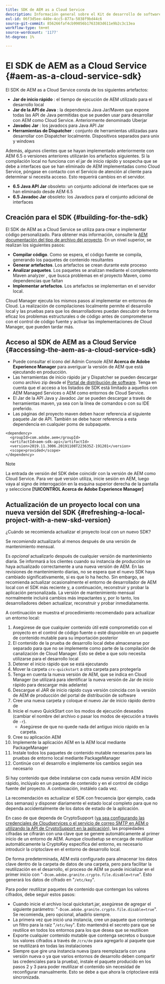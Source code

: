 ```yaml
---
title: SDK de AEM as a Cloud Service
description: Información general sobre el Kit de desarrollo de software de AEM as a Cloud Service
exl-id: 06f3d5ee-440e-4cc5-877a-5038f9bd44c6
source-git-commit: 856266faf4cb99056b1763383d611e9b2c3c13ea
workflow-type: tm+mt
source-wordcount: '1177'
ht-degree: 1%

---
```


# El SDK de AEM as a Cloud Service {#aem-as-a-cloud-service-sdk}

El SDK de AEM as a Cloud Service consta de los siguientes artefactos:

* **Jar de inicio rápido** : el tiempo de ejecución de AEM utilizado para el desarrollo local
* **Jar de la API de Java** : la dependencia Java Jar/Maven que expone todas las API de Java permitidas que se pueden usar para desarrollar con AEM como Cloud Service. Anteriormente denominado Uberjar
* **Javadoc Jar** : los javadocs para Java API Jar
* **Herramientas de Dispatcher** : conjunto de herramientas utilizadas para desarrollar con Dispatcher localmente. Dispositivos separados para unix y windows

Además, algunos clientes que se hayan implementado anteriormente con AEM 6.5 o versiones anteriores utilizarán los artefactos siguientes. Si la compilación local no funciona con el jar de inicio rápido y sospecha que se debe a interfaces que se han eliminado de AEM implementadas como Cloud Service, póngase en contacto con el Servicio de atención al cliente para determinar si necesita acceso. Esto requerirá cambios en el servidor.

* **6.5 Java API Jar**  obsoleto: un conjunto adicional de interfaces que se han eliminado desde AEM 6.5
* **6.5 Javadoc Jar**  obsoleto: los Javadocs para el conjunto adicional de interfaces

## Creación para el SDK {#building-for-the-sdk}

El SDK de AEM as a Cloud Service se utiliza para crear e implementar código personalizado. Para obtener más información, consulte la [AEM documentación del tipo de archivo del proyecto](https://experienceleague.adobe.com/docs/experience-manager-core-components/using/developing/archetype/using.html?lang=en). En un nivel superior, se realizan los siguientes pasos:

* **Compilar código**. Como se espera, el código fuente se compila, generando los paquetes de contenido resultantes
* **Generar artefactos**. Los artefactos se crean durante este proceso
* **Analizar paquetes**. Los paquetes se analizan mediante el complemento Maven analyzer , que busca problemas en el proyecto Maven, como dependencias que faltan
* **Implementar artefactos**. Los artefactos se implementan en el servidor local.

Cloud Manager ejecuta los mismos pasos al implementar en entornos de Cloud. La realización de compilaciones localmente permite el desarrollo local y las pruebas para que los desarrolladores puedan descubrir de forma eficaz los problemas estructurales o de código antes de comprometerse con el control de código fuente y activar las implementaciones de Cloud Manager, que pueden tardar más.

## Acceso al SDK de AEM as a Cloud Service {#accessing-the-aem-as-a-cloud-service-sdk}

* Puede consultar el icono del Admin Console AEM **Acerca de Adobe Experience Manager** para averiguar la versión de AEM que está ejecutando en producción.
* Las herramientas de inicio rápido jar y Dispatcher se pueden descargar como archivo zip desde el [Portal de distribución de software](https://experience.adobe.com/#/downloads/content/software-distribution/es-ES/aemcloud.html). Tenga en cuenta que el acceso a los listados de SDK está limitado a aquellos con AEM Managed Services o AEM como entornos de Cloud Service.
* El Jar de la API Java y Javadoc Jar se pueden descargar a través de herramientas maven, ya sea con la línea de comandos o con su IDE preferido.
* Las páginas del proyecto maven deben hacer referencia al siguiente paquete Jar de API. También se debe hacer referencia a esta dependencia en cualquier poms de subpaquete.

```
<dependency>
  <groupId>com.adobe.aem</groupId>
  <artifactId>aem-sdk-api</artifactId>
  <version>2019.11.3006.20191108T223635Z-191201</version>
  <scope>provided</scope>
</dependency>
```

>[!NOTE]
>
>La entrada de versión del SDK debe coincidir con la versión de AEM como Cloud Service. Para ver qué versión utiliza, inicie sesión en AEM, luego vaya al signo de interrogación en la esquina superior derecha de la pantalla y seleccione **[!UICONTROL Acerca de Adobe Experience Manager]**


## Actualización de un proyecto local con una nueva versión del SDK {#refreshing-a-local-project-with-a-new-skd-version}

¿Cuándo se recomienda actualizar el proyecto local con un nuevo SDK?

Se *recomienda* actualizarlo al menos después de una versión de mantenimiento mensual.

Es *opcional* actualizarlo después de cualquier versión de mantenimiento diaria. Se informará a los clientes cuando su instancia de producción se haya actualizado correctamente a una nueva versión de AEM. En las revisiones de mantenimiento diarias, no se espera que el nuevo SDK haya cambiado significativamente, si es que lo ha hecho. Sin embargo, se recomienda actualizar ocasionalmente el entorno de desarrollador de AEM local con el SDK más reciente y, a continuación, reconstruir y probar la aplicación personalizada. La versión de mantenimiento mensual normalmente incluirá cambios más impactantes y, por lo tanto, los desarrolladores deben actualizar, reconstruir y probar inmediatamente.

A continuación se muestra el procedimiento recomendado para actualizar un entorno local:

1. Asegúrese de que cualquier contenido útil esté comprometido con el proyecto en el control de código fuente o esté disponible en un paquete de contenido mutable para su importación posterior
1. El contenido de la prueba de desarrollo local debe almacenarse por separado para que no se implemente como parte de la compilación de canalización de Cloud Manager. Esto se debe a que solo necesita utilizarse para el desarrollo local
1. Detener el inicio rápido que se está ejecutando
1. Mover la carpeta `crx-quickstart` a otra carpeta para protegerla
1. Tenga en cuenta la nueva versión de AEM, que se indica en Cloud Manager (se utilizará para identificar la nueva versión de Jar de inicio rápido para descargar más adelante)
1. Descargue el JAR de inicio rápido cuya versión coincida con la versión de AEM de producción del portal de distribución de software
1. Cree una nueva carpeta y coloque el nuevo Jar de inicio rápido dentro de
1. Inicie el nuevo QuickStart con los modos de ejecución deseados (cambiar el nombre del archivo o pasar los modos de ejecución a través de `-r`).
   * Asegúrese de que no quede nada del antiguo inicio rápido en la carpeta.
1. Cree su aplicación AEM
1. Implemente la aplicación AEM en la AEM local mediante PackageManager
1. Instale todos los paquetes de contenido mutable necesarios para las pruebas de entorno local mediante PackageManager
1. Continúe con el desarrollo e implemente los cambios según sea necesario

Si hay contenido que debe instalarse con cada nueva versión AEM inicio rápido, inclúyalo en un paquete de contenido y en el control de código fuente del proyecto. A continuación, instálelo cada vez.

La recomendación es actualizar el SDK con frecuencia (por ejemplo, cada dos semanas) y disponer diariamente el estado local completo para que no dependa accidentalmente de los datos de estado de la aplicación.

En caso de que dependa de CryptoSupport ([ya sea configurando las credenciales de Cloudservices o el servicio de correo SMTP en AEM o utilizando la API de CryptoSupport en la aplicación](https://experienceleague.adobe.com/docs/experience-manager-cloud-service-javadoc/com/adobe/granite/crypto/CryptoSupport.html)), las propiedades cifradas se cifrarán con una clave que se genere automáticamente al primer inicio de un entorno de AEM. Aunque cloudsetup se encarga de reutilizar automáticamente la CryptoKey específica del entorno, es necesario introducir la criptoclave en el entorno de desarrollo local.

De forma predeterminada, AEM está configurado para almacenar los datos clave dentro de la carpeta de datos de una carpeta, pero para facilitar la reutilización en el desarrollo, el proceso de AEM se puede inicializar en el primer inicio con &quot;`-Dcom.adobe.granite.crypto.file.disable=true`&quot;. Esto generará los datos de cifrado en &quot;`/etc/key`&quot;.

Para poder reutilizar paquetes de contenido que contengan los valores cifrados, debe seguir estos pasos:

* Cuando inicie el archivo local quickstart.jar, asegúrese de agregar el siguiente parámetro: &quot;`-Dcom.adobe.granite.crypto.file.disable=true`&quot;. Se recomienda, pero opcional, añadirlo siempre.
* La primera vez que inició una instancia, cree un paquete que contenga un filtro para la raíz &quot;`/etc/key`&quot;. Esto mantendrá el secreto para que se reutilice en todos los entornos para los que desea que se reutilicen
* Exporte cualquier contenido mutable que contenga secretos o busque los valores cifrados a través de `/crx/de` para agregarlo al paquete que se reutilizará en todas las instalaciones
* Siempre que gire una instancia nueva (para reemplazarla con una versión nueva o ya que varios entornos de desarrollo deben compartir las credenciales para la prueba), instale el paquete producido en los pasos 2 y 3 para poder reutilizar el contenido sin necesidad de reconfigurar manualmente. Esto se debe a que ahora la criptoclave está sincronizada.
